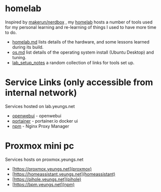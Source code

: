 # homelab

Inspired by [makerun/nerdbox](https://gitlab.com/makerun/nerdbox) , my [homelab](homelab.md) hosts a number of tools used for my personal learning and re-learning of things I used to have more time to do.

* [homelab.md](homelab.md) lists details of the hardware, and some lessons learned during its build.
* [os.md](os.md) list details of the operating system install (Ubuntu Desktop) and tuning.
* [lab_setup_notes](lab_setup_notes) a random collection of links for tools set up.

# Service Links (only accessible from internal network)
Services hosted on lab.yeungs.net
* [openwebui](https://openwebui.lab.yeungs.net) - openwebui
* [portainer](https://portainer.lab.yeungs.net) - portainer.io docker ui
* [npm](https://npm.lab.yeungs.net) - Nginx Proxy Manager

# Proxmox mini pc
Services hosts on proxmox.yeungs.net
* [https://proxmox.yeungs.net](proxmox)
* [https://homeassistant.yeungs.net](homeassistant)
* [https://pihole.yeungs.net](pihole)
* [https://bpm.yeungs.net](npm)
